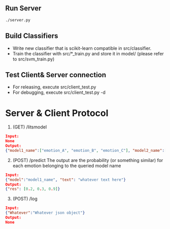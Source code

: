 ## Run Server
```bash
./server.py
```

## Build Classifiers
- Write new classifier that is scikit-learn compatible in src/classifier.
- Train the classifier with src/*_train.py and store it in model/ (please refer to src/svm_train.py)

## Test Client& Server connection
- For releasing, execute src/client_test.py
- For debugging, execute src/client_test.py -d

# Server & Client Protocol
1. (GET) /litsmodel

```json
Input:
None
Output:
{"model1_name":["emotion_A", "emotion_B", "emotion_C"], "model2_name":["emotion_D", "emotion_E"]}
```

2. (POST) /predict
The output are the probability (or something similar) for each emotion belonging to the queried model name
```json
Input:
{"model":"model1_name", "text": "whatever text here"}
Output:
{"res": [0.2, 0.3, 0.9]} 
```

3. (POST) /log
```json
Input:
{"Whatever":"Whatever json object"}
Output:
None
```
